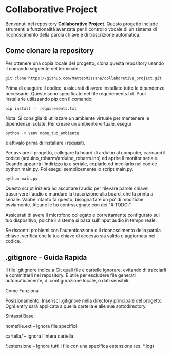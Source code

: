 # Collaborative Project

Benvenuti nel repository **Collaborative Project**. Questo progetto include strumenti e funzionalità avanzate per il controllo vocale di un sistema di riconoscimento della parola chiave e di trascrizione automatica.

## Come clonare la repository

Per ottenere una copia locale del progetto, clona questa repository usando il comando seguente nel terminale:

```bash
git clone https://github.com/MatteoMissana/collaborative_project.git
```

Prima di eseguire il codice, assicurati di avere installato tutte le dipendenze necessarie. Queste sono specificate nel file requirements.txt. Puoi installarle utilizzando pip con il comando:

```bash 
pip install -r requirements.txt
```

Nota: Si consiglia di utilizzare un ambiente virtuale per mantenere le dipendenze isolate. Per creare un ambiente virtuale, esegui

```bash 
python -m venv nome_tuo_ambiente
```

e attivalo prima di installare i requisiti.

Per avviare il progetto, collegare la board di arduino al computer, caricarci il codice
(arduino_robarm/arduino_robarm.ino) ed aprire il monitor seriale.
Quando apparirà l'indirizzo ip a seriale, copiarlo ed incollarlo nel codice 
python main.py. Poi esegui semplicemente lo script main.py. 

```bash
python main.py
```
Questo script inizierà ad ascoltare l’audio per 
rilevare parole chiave, trascrivere l'audio e mandare la trascrizione alla board, che la printa a seriale.
Vabbè intanto fa questo, bisogna fare un po' di modifiche ovviamente. Alcune le ho contrssegnate con dei
"# TODO:"

Assicurati di avere il microfono collegato e correttamente configurato sul tuo dispositivo, poiché il sistema si basa sull'input audio in tempo reale.

Se riscontri problemi con l'autenticazione o il riconoscimento della parola chiave, verifica che la tua chiave di accesso sia valida e aggiornata nel codice.

## .gitignore - Guida Rapida

Il file .gitignore indica a Git quali file e cartelle ignorare, evitando di tracciarli e committarli nel repository. È utile per escludere file generati automaticamente, di configurazione locale, o dati sensibili.

Come Funziona

Posizionamento: Inserisci .gitignore nella directory principale del progetto. Ogni entry sarà applicata a quella cartella e alle sue sottodirectory.

Sintassi Base:


nomefile.ext – Ignora file specifici

cartella/ – Ignora l’intera cartella

*.estensione – Ignora tutti i file con una specifica estensione (es. *.log)
